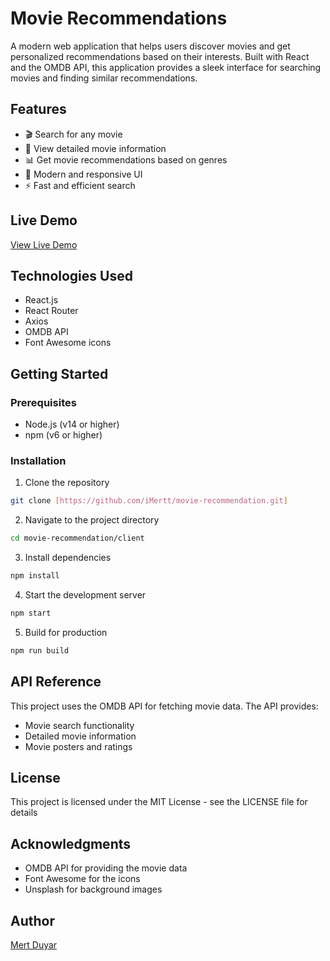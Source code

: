 # Movie Recommendations

A modern web application that helps users discover movies and get personalized recommendations based on their interests. Built with React and the OMDB API, this application provides a sleek interface for searching movies and finding similar recommendations.

## Features

- 🎬 Search for any movie
- 🌟 View detailed movie information
- 📊 Get movie recommendations based on genres
- 💫 Modern and responsive UI
- ⚡ Fast and efficient search


## Live Demo

[View Live Demo](https://zippy-arithmetic-1a56b3.netlify.app/)

## Technologies Used

- React.js
- React Router
- Axios
- OMDB API
- Font Awesome icons

## Getting Started

### Prerequisites

- Node.js (v14 or higher)
- npm (v6 or higher)

### Installation

1. Clone the repository

```bash
git clone [https://github.com/iMertt/movie-recommendation.git]
```

2. Navigate to the project directory

```bash
cd movie-recommendation/client
```

3. Install dependencies

```bash
npm install
```

4. Start the development server

```bash
npm start
```

5. Build for production

```bash
npm run build
```

## API Reference

This project uses the OMDB API for fetching movie data. The API provides:

- Movie search functionality
- Detailed movie information
- Movie posters and ratings

## License

This project is licensed under the MIT License - see the LICENSE file for details

## Acknowledgments

- OMDB API for providing the movie data
- Font Awesome for the icons
- Unsplash for background images

## Author

[Mert Duyar](https://github.com/iMertt)

